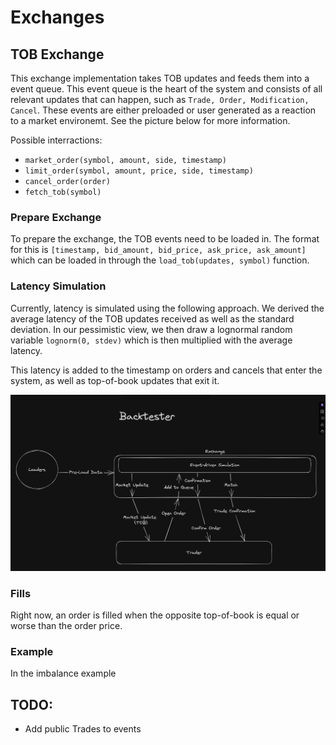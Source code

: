 # Exchanges 


## TOB Exchange

This exchange implementation takes TOB updates and feeds them into a event queue. This event queue is the heart of the system and consists of all relevant updates that can happen, such as `Trade, Order, Modification, Cancel`. These events are either preloaded or user generated as a reaction to a market environemt. See the picture below for more information.

Possible interractions: 
- `market_order(symbol, amount, side, timestamp)`
- `limit_order(symbol, amount, price, side, timestamp)`
- `cancel_order(order)`
- `fetch_tob(symbol)`

### Prepare Exchange
To prepare the exchange, the TOB events need to be loaded in. The format for this is `[timestamp, bid_amount, bid_price, ask_price, ask_amount]` which can be loaded in through the `load_tob(updates, symbol)` function. 

### Latency Simulation

Currently, latency is simulated using the following approach. We derived the average latency of the TOB updates received as well as the standard deviation. In our pessimistic view, we then draw a lognormal random variable `lognorm(0, stdev)` which is then multiplied with the average latency. 

This latency is added to the timestamp on orders and cancels that enter the system, as well as top-of-book updates that exit it. 

![latency_example](https://github.com/jaNGOB/pySimX/blob/main/docs/pictures/latency.png)

### Fills
Right now, an order is filled when the opposite top-of-book is equal or worse than the order price. 

### Example
In the imbalance example 



## TODO: 
- Add public Trades to events